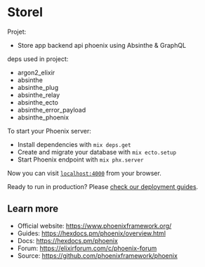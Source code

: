 # Storel
Projet:
 * Store app backend api phoenix using Absinthe & GraphQL

deps used in project:
 * argon2_elixir 
 * absinthe 
 * absinthe_plug
 * absinthe_relay
 * absinthe_ecto
 * absinthe_error_payload
 * absinthe_phoenix

To start your Phoenix server:
  * Install dependencies with `mix deps.get`
  * Create and migrate your database with `mix ecto.setup`
  * Start Phoenix endpoint with `mix phx.server`

Now you can visit [`localhost:4000`](http://localhost:4000) from your browser.

Ready to run in production? Please [check our deployment guides](https://hexdocs.pm/phoenix/deployment.html).

## Learn more

  * Official website: https://www.phoenixframework.org/
  * Guides: https://hexdocs.pm/phoenix/overview.html
  * Docs: https://hexdocs.pm/phoenix
  * Forum: https://elixirforum.com/c/phoenix-forum
  * Source: https://github.com/phoenixframework/phoenix
